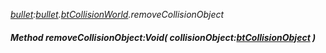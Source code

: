 _[bullet](../../modules/bullet/bullet-module.md):[bullet](../../modules/bullet/bullet-module.md).[btCollisionWorld](../../modules/bullet/bullet-btcollisionworld.md).removeCollisionObject_
##### Method removeCollisionObject:Void( collisionObject:[btCollisionObject](../../modules/bullet/bullet-btcollisionobject.md) )
